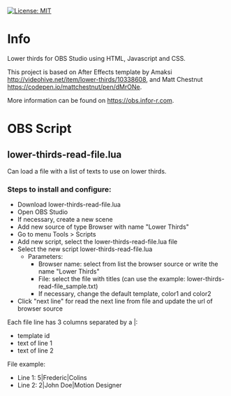[![License: MIT](https://img.shields.io/badge/License-MIT-yellow.svg)](https://opensource.org/licenses/MIT)

# Info
Lower thirds for OBS Studio using HTML, Javascript and CSS.

This project is based on After Effects template by Amaksi http://videohive.net/item/lower-thirds/10338608, and Matt Chestnut https://codepen.io/mattchestnut/pen/dMrONe.

More information can be found on https://obs.infor-r.com.

# OBS Script
## lower-thirds-read-file.lua
Can load a file with a list of texts to use on lower thirds.

### Steps to install and configure:
- Download lower-thirds-read-file.lua
- Open OBS Studio
- If necessary, create a new scene
- Add new source of type Browser with name "Lower Thirds"
- Go to menu Tools > Scripts
- Add new script, select the lower-thirds-read-file.lua file
- Select the new script lower-thirds-read-file.lua
  - Parameters:
    - Browser name: select from list the browser source or write the name "Lower Thirds"
    - File: select the file with titles (can use the example: lower-thirds-read-file_sample.txt)
    - If necessary, change the default template, color1 and color2
- Click "next line" for read the next line from file and update the url of browser source 

Each file line has 3 columns separated by a |:
- template id
- text of line 1
- text of line 2

File example:
- Line 1: 5|Frederic|Colins
- Line 2: 2|John Doe|Motion Designer
